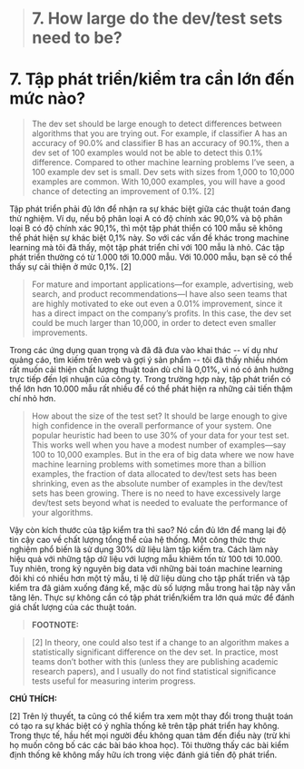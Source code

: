 > # 7. How large do the dev/test sets need to be?

# 7. Tập phát triển/kiểm tra cần lớn đến mức nào?

> The dev set should be large enough to detect differences between algorithms that you are trying out. For example, if classifier A has an accuracy of 90.0% and classifier B has an accuracy of 90.1%, then a dev set of 100 examples would not be able to detect this 0.1% difference. Compared to other machine learning problems I’ve seen, a 100 example dev set is small. Dev sets with sizes from 1,000 to 10,000 examples are common. With 10,000 examples, you will have a good chance of detecting an improvement of 0.1%. [2]

Tập phát triển phải đủ lớn để nhận ra sự khác biệt giữa các thuật toán đang thử nghiệm. Ví dụ, nếu bộ phân loại A có độ chính xác 90,0% và bộ phân loại B có độ chính xác 90,1%, thì một tập phát thiển có 100 mẫu sẽ không thể phát hiện sự khác biệt 0,1% này. So với các vấn đề khác trong machine learning mà tôi đã thấy, một tập phát triển chỉ với 100 mẫu là nhỏ. Các tập phát triển thường có từ 1.000 tới 10.000 mẫu. Với 10.000 mẫu, bạn sẽ có thể thấy sự cải thiện ở mức 0,1%. [2]

> For mature and important applications—for example, advertising, web search, and product recommendations—I have also seen teams that are highly motivated to eke out even a 0.01% improvement, since it has a direct impact on the company’s profits. In this case, the dev set could be much larger than 10,000, in order to detect even smaller improvements.

Trong các ứng dụng quan trọng và đã đã đưa vào khai thác -- ví dụ như quảng cáo, tìm kiếm trên web và gợi ý sản phẩm -- tôi đã thấy nhiều nhóm rất muốn cải thiện chất lượng thuật toán dù chỉ là 0,01%, vì nó có ảnh hưởng trực tiếp đến lợi nhuận của công ty. Trong trường hợp này, tập phát triển có thể lớn hơn 10.000 mẫu rất nhiều để có thể phát hiện ra những cải tiến thậm chí nhỏ hơn.

> How about the size of the test set? It should be large enough to give high confidence in the overall performance of your system. One popular heuristic had been to use 30% of your data for your test set. This works well when you have a modest number of examples—say 100 to 10,000 examples. But in the era of big data where we now have machine learning problems with sometimes more than a billion examples, the fraction of data allocated to dev/test sets has been shrinking, even as the absolute number of examples in the dev/test sets has been growing. There is no need to have excessively large dev/test sets beyond what is needed to evaluate the performance of your algorithms.

Vậy còn kích thước của tập kiểm tra thì sao? Nó cần đủ lớn để mang lại độ tin cậy cao về chất lượng tổng thể của hệ thống. Một công thức thực nghiệm phổ biến là sử dụng 30% dữ liệu làm tập kiểm tra. Cách làm này hiệu quả với những tập dữ liệu với lượng mẫu khiêm tốn từ 100 tới 10.000. Tuy nhiên, trong kỷ nguyên big data với những bài toán machine learning đôi khi có nhiều hơn một tỷ mẫu, tỉ lệ dữ liệu dùng cho tập phất triển và tập kiểm tra đã giảm xuống đáng kể, mặc dù số lượng mẫu trong hai tập này vẫn tăng lên. Thực sự không cần có tập phát triển/kiểm tra lớn quá mức để đánh giá chất lượng của các thuật toán.


> **FOOTNOTE:**

> [2] In theory, one could also test if a change to an algorithm makes a statistically significant difference on the dev set. In practice, most teams don’t bother with this (unless they are publishing academic research papers), and I usually do not find statistical significance tests useful for measuring interim progress.

**CHÚ THÍCH:**

[2] Trên lý thuyết, ta cũng có thể kiểm tra xem một thay đổi trong thuật toán có tạo ra sự khác biệt có ý nghĩa thống kê trên tập phát triển hay không. Trong thực tế, hầu hết mọi người đều không quan tâm đến điều này (trừ khi họ muốn công bố các các bài báo khoa học). Tôi thường thấy các bài kiểm định thống kê không mấy hữu ích trong việc đánh giá tiến độ phát triển.
